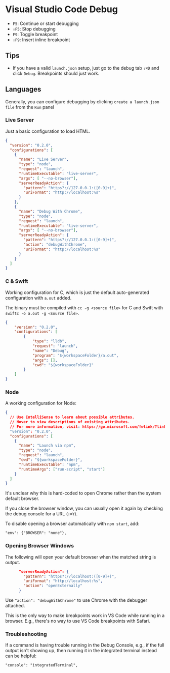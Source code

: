 # Visual Studio Code Debug

- `F5`: Continue or start debugging
- `⇧F5`: Stop debugging
- `F9`: Toggle breakpoint
- `⇧F9`: Insert inline breakpoint

## Tips

- If you have a valid `launch.json` setup, just go to the debug tab `⇧⌘D` and click `Debug`. Breakpoints should just work.

## Languages

Generally, you can configure debugging by clicking `create a launch.json file` from the `Run` panel

### Live Server

Just a basic configuration to load HTML.

``` json
{
  "version": "0.2.0",
  "configurations": [
    {
      "name": "Live Server",
      "type": "node",
      "request": "launch",
      "runtimeExecutable": "live-server",
      "args": [ "--no-browser"],
      "serverReadyAction": {
        "pattern": "https?://127.0.0.1:([0-9]+)",
        "uriFormat": "http://localhost:%s"
      }
    },
    {
      "name": "Debug With Chrome",
      "type": "node",
      "request": "launch",
      "runtimeExecutable": "live-server",
      "args": [ "--no-browser"],
      "serverReadyAction": {
        "pattern": "https?://127.0.0.1:([0-9]+)",
        "action": "debugWithChrome",
        "uriFormat": "http://localhost:%s"
      }
    }
  ]
}
```
### C & Swift

Working configuration for C, which is just the default auto-generated configuration with `a.out` added.

The binary must be compiled with `cc -g <source file>` for C and Swift with `swiftc -o a.out -g <source file>`.

``` json
{
    "version": "0.2.0",
    "configurations": [
        {
            "type": "lldb",
            "request": "launch",
            "name": "Debug",
            "program": "${workspaceFolder}/a.out",
            "args": [],
            "cwd": "${workspaceFolder}"
        }
    ]
}
```

### Node

A working configuration for Node:

``` json
{
  // Use IntelliSense to learn about possible attributes.
  // Hover to view descriptions of existing attributes.
  // For more information, visit: https://go.microsoft.com/fwlink/?linkid=830387
  "version": "0.2.0",
  "configurations": [
    {
      "name": "Launch via npm",
      "type": "node",
      "request": "launch",
      "cwd": "${workspaceFolder}",
      "runtimeExecutable": "npm",
      "runtimeArgs": ["run-script", "start"]
    }
  ]
}
```

It's unclear why this is hard-coded to open Chrome rather than the system default browser.

If you close the browser window, you can usually open it again by checking the debug console for a URL (`⇧⌘Y`).

To disable opening a browser automatically with `npm start`, add:

    "env": {"BROWSER": "none"},

### Opening Browser Windows

The following will open your default browser when the matched string is output.

``` json
      "serverReadyAction": {
        "pattern": "https?://localhost:([0-9]+)",
        "uriFormat": "http://localhost:%s",
        "action": "openExternally"
      }
```

Use `"action": "debugWithChrome"` to use Chrome with the debugger attached.

This is the only way to make breakpoints work in VS Code while running in a browser. E.g., there's no way to use VS Code breakpoints with Safari.

### Troubleshooting

If a command is having trouble running in the Debug Console, e.g., if the full output isn't showing up, then running it in the integrated terminal instead can be helpful:

    "console": "integratedTerminal",
